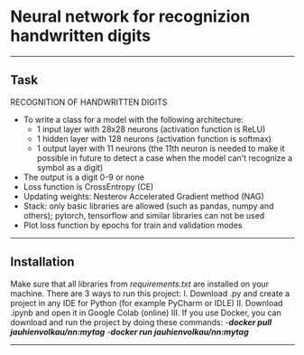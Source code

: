 # Neural network for recognizion handwritten digits
____
## Task
RECOGNITION OF HANDWRITTEN DIGITS
- To write a class for a model with the following architecture:
    - 1 input layer with 28x28 neurons (activation function is ReLU)
    - 1 hidden layer with 128 neurons (activation function is softmax)
    - 1 output layer with 11 neurons (the 11th neuron is needed to make it possible in future to detect a case when the model can't recognize a symbol as a digit)
- The output is a digit 0-9 or none
- Loss function is CrossEntropy (CE)
- Updating weights: Nesterov Accelerated Gradient method (NAG)
- Stack: only basic libraries are allowed (such as pandas, numpy and others); pytorch, tensorflow and similar libraries can not be used
- Plot loss function by epochs for train and validation modes
____
## Installation
Make sure that all libraries from *requirements.txt* are installed on your machine.
There are 3 ways to run this project:
I. Download .py and create a project in any IDE for Python (for example PyCharm or IDLE)
II. Download .ipynb and open it in Google Colab (online)
III. If you use Docker, you can download and run the project by doing these commands:
-***docker pull jauhienvolkau/nn:mytag***
-***docker run jauhienvolkau/nn:mytag***
____
